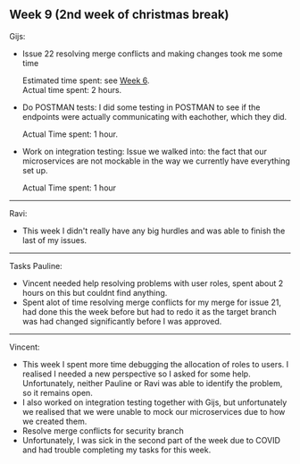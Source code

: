 ## Week 9 (2nd week of christmas break)
Gijs:
- Issue 22 resolving merge conflicts and making changes took me some time

	Estimated time spent: see [Week 6](./SprintRetrospective6.md).\
	Actual time spent: 2 hours.	

- Do POSTMAN tests: I did some testing in POSTMAN to see if the endpoints were actually communicating with eachother, which they did.

	Actual Time spent: 1 hour.
	
- Work on integration testing: Issue we walked into: the fact that our microservices are not mockable in the way we currently have everything set up.

    Actual Time spent: 1 hour

---
Ravi:
- This week I didn't really have any big hurdles and was able to finish the last of my issues. 

---
Tasks Pauline:<br />
- Vincent needed help resolving problems with user roles, spent about 2 hours on this but couldnt find anything. 
- Spent alot of time resolving merge conflicts for my merge for issue 21, had done this the week before but had to redo it as the target branch was had changed significantly before I was approved.
---
Vincent:
- This week I spent more time debugging the allocation of roles to users. I realised I needed a new perspective so I asked for some help. Unfortunately, neither Pauline or Ravi was able to identify the problem, so it remains open.
- I also worked on integration testing together with Gijs, but unfortunately we realised that we were unable to mock our microservices due to how we created them.
- Resolve merge conflicts for security branch
- Unfortunately, I was sick in the second part of the week due to COVID and had trouble completing my tasks for this week.

